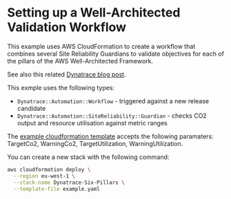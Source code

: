 # Setting up a Well-Architected Validation Workflow

This example uses AWS CloudFormation to create a workflow that combines several
Site Reliability Guardians to validate objectives for each of the pillars of
the AWS Well-Architected Framework.

See also this related [Dynatrace blog post](https://www.dynatrace.com/news/blog/implementing-aws-well-architected-pillars/).

This exmple uses the following types:

* `Dynatrace::Automation::Workflow` - triggered against a new release candidate 
* `Dynatrace::Automation::SiteReliability::Guardian` - checks CO2 output and resource utilisation against metric ranges

The [example cloudformation template](./example.yaml) accepts the following paramaters: TargetCo2, WarningCo2, TargetUtilization, WarningUtilization.

You can create a new stack with the following command:

```bash
aws cloudformation deploy \
  --region eu-west-1 \
  --stack-name Dynatrace-Six-Pillars \
  --template-file example.yaml
```

